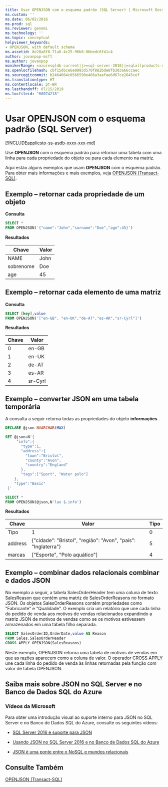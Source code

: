 ```yaml
---
title: Usar OPENJSON com o esquema padrão (SQL Server) | Microsoft Docs
ms.custom: ''
ms.date: 06/02/2016
ms.prod: sql
ms.reviewer: genemi
ms.technology: ''
ms.topic: conceptual
helpviewer_keywords:
- OPENJSON, with default schema
ms.assetid: 8e28a8f8-71a8-4c25-96b8-0bbedc6f41c4
author: jovanpop-msft
ms.author: jovanpop
monikerRange: =azuresqldb-current||>=sql-server-2016||=sqlallproducts-allversions||>=sql-server-linux-2017||=azuresqldb-mi-current
ms.openlocfilehash: cbf15d6ce6e0993d570f882bde8fb303a66ccaec
ms.sourcegitcommit: b2464064c0566590e486a3aafae6d67ce2645cef
ms.translationtype: HT
ms.contentlocale: pt-BR
ms.lasthandoff: 07/15/2019
ms.locfileid: "68074218"
---
```

# <a name="use-openjson-with-the-default-schema-sql-server"></a>Usar OPENJSON com o esquema padrão (SQL Server)
[!INCLUDE[appliesto-ss-asdb-xxxx-xxx-md](../../includes/appliesto-ss-asdb-xxxx-xxx-md.md)]

  Use **OPENJSON** com o esquema padrão para retornar uma tabela com uma linha para cada propriedade do objeto ou para cada elemento na matriz.  
  
 Aqui estão alguns exemplos que usam **OPENJSON** com o esquema padrão. Para obter mais informações e mais exemplos, veja [OPENJSON &#40;Transact-SQL&#41;](../../t-sql/functions/openjson-transact-sql.md).  
  
## <a name="example---return-each-property-of-an-object"></a>Exemplo – retornar cada propriedade de um objeto  
 **Consulta**  
  
```sql  
SELECT *
FROM OPENJSON('{"name":"John","surname":"Doe","age":45}') 
```  
  
 **Resultados**  
  
|Chave|Valor|  
|---------|-----------|  
|NAME|John|  
|sobrenome|Doe|  
|age|45|  
  
## <a name="example---return-each-element-of-an-array"></a>Exemplo – retornar cada elemento de uma matriz  
 **Consulta**  
  
```sql  
SELECT [key],value
FROM OPENJSON('["en-GB", "en-UK","de-AT","es-AR","sr-Cyrl"]') 
```  
  
 **Resultados**  
  
|Chave|Valor|  
|---------|-----------|  
|0|en-GB|  
|1|en-UK|  
|2|de-AT|  
|3|es-AR|  
|4|sr-Cyrl|  
  
## <a name="example---convert-json-to-a-temporary-table"></a>Exemplo – converter JSON em uma tabela temporária  
 A consulta a seguir retorna todas as propriedades do objeto **informações** .  
  
```sql  
DECLARE @json NVARCHAR(MAX)

SET @json=N'{  
     "info":{    
       "type":1,  
       "address":{    
         "town":"Bristol",  
         "county":"Avon",  
         "country":"England"  
       },  
       "tags":["Sport", "Water polo"]  
    },  
    "type":"Basic"  
 }'

SELECT *
FROM OPENJSON(@json,N'lax $.info')
```  
  
 **Resultados**  
  
|Chave|Valor|Tipo|  
|---------|-----------|----------|  
|Tipo|1|0|  
|address|{"cidade": "Bristol", "região": "Avon", "país": "Inglaterra"}|5|  
|marcas|["Esporte", "Polo aquático"]|4|  
  
## <a name="example---combine-relational-data-and-json-data"></a>Exemplo – combinar dados relacionais combinar e dados JSON  
 No exemplo a seguir, a tabela SalesOrderHeader tem uma coluna de texto SalesReason que contém uma matriz de SalesOrderReasons no formato JSON. Os objetos SalesOrderReasons contêm propriedades como "Fabricante" e "Qualidade". O exemplo cria um relatório que une cada linha do pedido de venda aos motivos de vendas relacionados expandindo a matriz JSON de motivos de vendas como se os motivos estivessem armazenados em uma tabela filho separada.  
  
```sql  
SELECT SalesOrderID,OrderDate,value AS Reason
FROM Sales.SalesOrderHeader
CROSS APPLY OPENJSON(SalesReasons)
```  
  
 Neste exemplo, OPENJSON retorna uma tabela de motivos de vendas em que as razões aparecem como a coluna de valor. O operador CROSS APPLY une cada linha do pedido de venda às linhas retornadas pela função com valor de tabela OPENJSON.  

## <a name="learn-more-about-json-in-sql-server-and-azure-sql-database"></a>Saiba mais sobre JSON no SQL Server e no Banco de Dados SQL do Azure  
  
### <a name="microsoft-videos"></a>Vídeos da Microsoft

Para obter uma introdução visual ao suporte interno para JSON no SQL Server e no Banco de Dados SQL do Azure, consulte os seguintes vídeos:

-   [SQL Server 2016 e suporte para JSON](https://channel9.msdn.com/Shows/Data-Exposed/SQL-Server-2016-and-JSON-Support)

-   [Usando JSON no SQL Server 2016 e no Banco de Dados SQL do Azure](https://channel9.msdn.com/Shows/Data-Exposed/Using-JSON-in-SQL-Server-2016-and-Azure-SQL-Database)

-   [JSON é uma ponte entre o NoSQL e mundos relacionais](https://channel9.msdn.com/events/DataDriven/SQLServer2016/JSON-as-a-bridge-betwen-NoSQL-and-relational-worlds)
  
## <a name="see-also"></a>Consulte Também  
 [OPENJSON &#40;Transact-SQL&#41;](../../t-sql/functions/openjson-transact-sql.md)  
